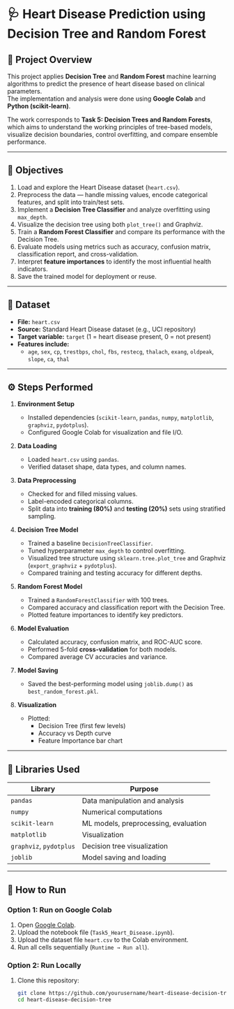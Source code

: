 # 🩺 Heart Disease Prediction using Decision Tree and Random Forest

## 📘 Project Overview
This project applies **Decision Tree** and **Random Forest** machine learning algorithms to predict the presence of heart disease based on clinical parameters.  
The implementation and analysis were done using **Google Colab** and **Python (scikit-learn)**.

The work corresponds to **Task 5: Decision Trees and Random Forests**, which aims to understand the working principles of tree-based models, visualize decision boundaries, control overfitting, and compare ensemble performance.

---

## 🎯 Objectives
1. Load and explore the Heart Disease dataset (`heart.csv`).
2. Preprocess the data — handle missing values, encode categorical features, and split into train/test sets.
3. Implement a **Decision Tree Classifier** and analyze overfitting using `max_depth`.
4. Visualize the decision tree using both `plot_tree()` and Graphviz.
5. Train a **Random Forest Classifier** and compare its performance with the Decision Tree.
6. Evaluate models using metrics such as accuracy, confusion matrix, classification report, and cross-validation.
7. Interpret **feature importances** to identify the most influential health indicators.
8. Save the trained model for deployment or reuse.

---

## 📂 Dataset
- **File:** `heart.csv`
- **Source:** Standard Heart Disease dataset (e.g., UCI repository)
- **Target variable:** `target` (1 = heart disease present, 0 = not present)
- **Features include:**
  - `age`, `sex`, `cp`, `trestbps`, `chol`, `fbs`, `restecg`, `thalach`,
    `exang`, `oldpeak`, `slope`, `ca`, `thal`

---

## ⚙️ Steps Performed

1. **Environment Setup**
   - Installed dependencies (`scikit-learn`, `pandas`, `numpy`, `matplotlib`, `graphviz`, `pydotplus`).
   - Configured Google Colab for visualization and file I/O.

2. **Data Loading**
   - Loaded `heart.csv` using `pandas`.
   - Verified dataset shape, data types, and column names.

3. **Data Preprocessing**
   - Checked for and filled missing values.
   - Label-encoded categorical columns.
   - Split data into **training (80%)** and **testing (20%)** sets using stratified sampling.

4. **Decision Tree Model**
   - Trained a baseline `DecisionTreeClassifier`.
   - Tuned hyperparameter `max_depth` to control overfitting.
   - Visualized tree structure using `sklearn.tree.plot_tree` and Graphviz (`export_graphviz` + `pydotplus`).
   - Compared training and testing accuracy for different depths.

5. **Random Forest Model**
   - Trained a `RandomForestClassifier` with 100 trees.
   - Compared accuracy and classification report with the Decision Tree.
   - Plotted feature importances to identify key predictors.

6. **Model Evaluation**
   - Calculated accuracy, confusion matrix, and ROC-AUC score.
   - Performed 5-fold **cross-validation** for both models.
   - Compared average CV accuracies and variance.

7. **Model Saving**
   - Saved the best-performing model using `joblib.dump()` as `best_random_forest.pkl`.

8. **Visualization**
   - Plotted:
     - Decision Tree (first few levels)
     - Accuracy vs Depth curve
     - Feature Importance bar chart

---

## 🧰 Libraries Used
| Library | Purpose |
|----------|----------|
| `pandas` | Data manipulation and analysis |
| `numpy` | Numerical computations |
| `scikit-learn` | ML models, preprocessing, evaluation |
| `matplotlib` | Visualization |
| `graphviz`, `pydotplus` | Decision tree visualization |
| `joblib` | Model saving and loading |

---

## 🚀 How to Run

### Option 1: Run on Google Colab
1. Open [Google Colab](https://colab.research.google.com/).
2. Upload the notebook file (`Task5_Heart_Disease.ipynb`).
3. Upload the dataset file `heart.csv` to the Colab environment.
4. Run all cells sequentially (`Runtime → Run all`).

### Option 2: Run Locally
1. Clone this repository:
   ```bash
   git clone https://github.com/yourusername/heart-disease-decision-tree.git
   cd heart-disease-decision-tree
